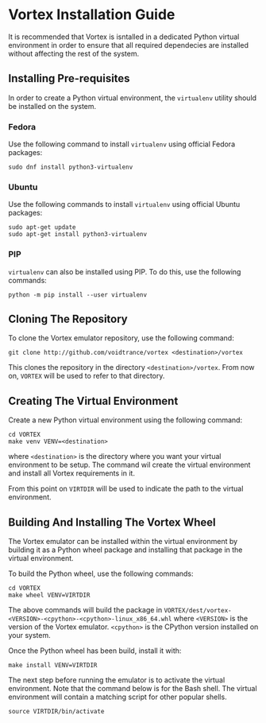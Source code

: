 # Vortex Installation Guide

It is recommended that Vortex is isntalled in a
dedicated Python virtual environment in order to ensure
that all required dependecies are installed without
affecting the rest of the system.

## Installing Pre-requisites
In order to create a Python virtual environment, the `virtualenv` utility should be installed on the system.

### Fedora
Use the following command to install `virtualenv` using
official Fedora packages:
```
sudo dnf install python3-virtualenv
```

### Ubuntu
Use the following commands to install `virtualenv` using
official Ubuntu packages:
```
sudo apt-get update
sudo apt-get install python3-virtualenv
```

### PIP
`virtualenv` can also be installed using PIP. To do
this, use the following commands:
```
python -m pip install --user virtualenv
```

## Cloning The Repository
To clone the Vortex emulator repository, use the
following command:
```
git clone http://github.com/voidtrance/vortex <destination>/vortex
```
This clones the repository in the directory
`<destination>/vortex`. From now on, `VORTEX` will be
used to refer to that directory.

## Creating The Virtual Environment
Create a new Python virtual environment using the
following command:
```
cd VORTEX
make venv VENV=<destination>
```
where `<destination>` is the directory where you want
your virtual environment to be setup. The command wil
create the virtual environment and install all Vortex
requirements in it.

From this point on `VIRTDIR` will be used to indicate
the path to the virtual environment.

## Building And Installing The Vortex Wheel
The Vortex emulator can be installed within the
virtual environment by building it as a Python
wheel package and installing that package in the
virtual environment.

To build the Python wheel, use the following commands:
```
cd VORTEX
make wheel VENV=VIRTDIR
```
The above commands will build the package in
`VORTEX/dest/vortex-<VERSION>-<cpython>-<cpython>-linux_x86_64.whl`
where `<VERSION>` is the version of the Vortex emulator.
`<cpython>` is the CPython version installed on your
system.

Once the Python wheel has been build, install it with:
```
make install VENV=VIRTDIR
```

The next step before running the emulator is to activate the virtual
environment. Note that the command below is for the Bash shell. The
virtual environment will contain a matching script for other popular
shells.

```
source VIRTDIR/bin/activate
```